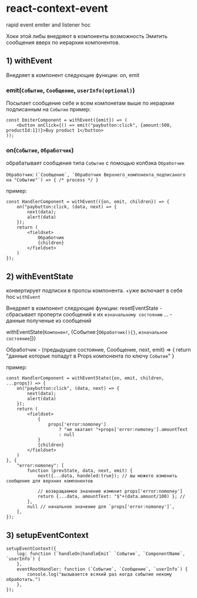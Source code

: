 # react-context-event
rapid event emiter and listener hoc

Хоки этой либы внедряют в компоненты возможность Эмитить сообщения вверх по иерархии компонентов.

## 1) withEvent
Внедряет в компонент следующие функции: on, emit

### emit(`Событие`, `Сообщение`, `userInfo(optional)`)
Посылает сообщение себе и всем компонетам выше по иерархии подписанным на `Событие`
пример: 
```
const EmiterComponent = withEvent({emit}) => (
	<button onClick={() => emit("paybutton:click", {amount:500, productId:1})}>Buy product 1</button>
));
```

### on(`Событие`, `Обработчик`)
обрабатывает сообщения типа `Событие` с помощью колбэка `Обработчик`

`Обработчик`:
```(`Сообщение`, `Обработчик Верхнего_компонента_подписаного на "Событие"`) => { /* process */ }```

пример: 
```
const HandlerComponent = withEvent(({on, emit, children}) => {
    on("paybutton:click, (data, next) => {
        next(data);
        alert(data)
    });
    return (
        <fieldset>
            Обработчик
            {children}
        </fieldset>
    )
});
```

## 2) withEventState

конвертирует подписки в пропсы компонента. +уже включает в себя hoc `withEvent`

Внедряет в компонент следующие функции: 
resetEventState - сбрасывает проперти сообщений к их `изначальному состоянию`
... - данные полученые из сообщений

withEventState(`Компонент`, {Событие:[`Обработчик(){}`, `изначальное состояние`]})

Обработчик - (предыдущее состояние, Сообщение, next, emit) => {
	return "данные которые попадут в Props компонента по ключу `Событие`"
}

пример: 
```
const HandlerComponent = withEventState({on, emit, children, ...props}) => {
    on("paybutton:click", (data, next) => {
        next(data);
        alert(data)
    });
    return (
        <fieldset>
            {
            	props['error:nomoney'] 
            		? "не хватает "+props['error:nomoney'].amountText
            		: null
            }
            {children}
        </fieldset>
    )
}, {
	"error:nomoney": [
		function (prevState, data, next, emit) {
	        next({...data, handeled:true}); // вы можете изменить сообщение для верхних компонентов

	        // возвращаемое значение изменит props['error:nomoney']
	        return {...data, amountText: "$"+(data.amount/100) }; // 
	    }, 
	    null // начальное значение для `props['error:nomoney']`,
    ],
});
```

## 3) setupEventContext

```
setupEventContext({
    log: function (`handleOn|handleEmit` `Событие`, `ComponentName`, `userInfo`) {
    },
    eventRootHandler: function (`Событие`, `Сообщение`, `userInfo`) {
        console.log("вызывается всякий раз когда событие некому обработать.")
    },
});
```
